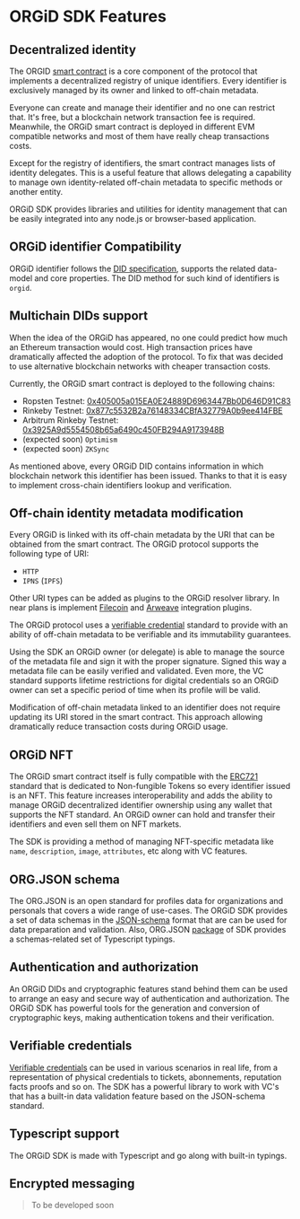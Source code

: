 # ORGiD SDK Features

## Decentralized identity

The ORGID [smart contract](https://github.com/windingtree/org.id) is a core component of the protocol that implements a decentralized registry of unique identifiers. Every identifier is exclusively managed by its owner and linked to off-chain metadata.

Everyone can create and manage their identifier and no one can restrict that. It's free, but a blockchain network transaction fee is required. Meanwhile, the ORGiD smart contract is deployed in different EVM compatible networks and most of them have really cheap transactions costs.

Except for the registry of identifiers, the smart contract manages lists of identity delegates. This is a useful feature that allows delegating a capability to manage own identity-related off-chain metadata to specific methods or another entity.

ORGiD SDK provides libraries and utilities for identity management that can be easily integrated into any node.js or browser-based application.

## ORGiD identifier Compatibility

ORGiD identifier follows the [DID specification](https://www.w3.org/TR/did-core/), supports the related data-model and core properties. The DID method for such kind of identifiers is `orgid`.

## Multichain DIDs support

When the idea of the ORGiD has appeared, no one could predict how much an Ethereum transaction would cost. High transaction prices have dramatically affected the adoption of the protocol. To fix that was decided to use alternative blockchain networks with cheaper transaction costs.

Currently, the ORGiD smart contract is deployed to the following chains:

- Ropsten Testnet: [0x405005a015EA0E24889D6963447Bb0D646D91C83](https://ropsten.etherscan.io/address/0x405005a015EA0E24889D6963447Bb0D646D91C83#readProxyContract)
- Rinkeby Testnet: [0x877c5532B2a76148334CBfA32779A0b9ee414FBE](https://rinkeby.etherscan.io/address/0x877c5532B2a76148334CBfA32779A0b9ee414FBE#readProxyContract)
- Arbitrum Rinkeby Testnet: [0x3925A9d5554508b65a6490c450FB294A9173948B](https://rinkeby-explorer.arbitrum.io/address/0x3925A9d5554508b65a6490c450FB294A9173948B)
- (expected soon) `Optimism`
- (expected soon) `ZKSync`

As mentioned above, every ORGiD DID contains information in which blockchain network this identifier has been issued. Thanks to that it is easy to implement cross-chain identifiers lookup and verification.

## Off-chain identity metadata modification

Every ORGiD is linked with its off-chain metadata by the URI that can be obtained from the smart contract. The ORGiD protocol supports the following type of URI:

- `HTTP`
- `IPNS` (`IPFS`)

Other URI types can be added as plugins to the ORGiD resolver library. In near plans is implement [Filecoin](https://filecoin.io/) and [Arweave](https://www.arweave.org/) integration plugins.

The ORGiD protocol uses a [verifiable credential](https://www.w3.org/TR/vc-data-model/) standard to provide with an ability of off-chain metadata to be verifiable and its immutability guarantees.

Using the SDK an ORGiD owner (or delegate) is able to manage the source of the metadata file and sign it with the proper signature. Signed this way a metadata file can be easily verified and validated. Even more, the VC standard supports lifetime restrictions for digital credentials so an ORGiD owner can set a specific period of time when its profile will be valid.

Modification of off-chain metadata linked to an identifier does not require updating its URI stored in the smart contract. This approach allowing dramatically reduce transaction costs during ORGiD usage.

## ORGiD NFT

The ORGiD smart contract itself is fully compatible with the [ERC721](https://eips.ethereum.org/EIPS/eip-721) standard that is dedicated to Non-fungible Tokens so every identifier issued is an NFT. This feature increases interoperability and adds the ability to manage ORGiD decentralized identifier ownership using any wallet that supports the NFT standard. An ORGiD owner can hold and transfer their identifiers and even sell them on NFT markets.

The SDK is providing a method of managing NFT-specific metadata like `name`, `description`, `image`, `attributes`, etc along with VC features.

## ORG.JSON schema

The ORG.JSON is an open standard for profiles data for organizations and personals that covers a wide range of use-cases. The ORGiD SDK provides a set of data schemas in the [JSON-schema](http://json-schema.org/specification.html) format that are can be used for data preparation and validation. Also, ORG.JSON [package](https://github.com/windingtree/org.json-schema) of SDK provides a schemas-related set of Typescript typings.

## Authentication and authorization

An ORGiD DIDs and cryptographic features stand behind them can be used to arrange an easy and secure way of authentication and authorization. The ORGiD SDK has powerful tools for the generation and conversion of cryptographic keys, making authentication tokens and their verification.

## Verifiable credentials

[Verifiable credentials](https://www.w3.org/TR/vc-data-model/) can be used in various scenarios in real life, from a representation of physical credentials to tickets, abonnements, reputation facts proofs and so on. The SDK has a powerful library to work with VC's that has a built-in data validation feature based on the JSON-schema standard.

## Typescript support

The ORGiD SDK is made with Typescript and go along with built-in typings.

## Encrypted messaging

> To be developed soon
